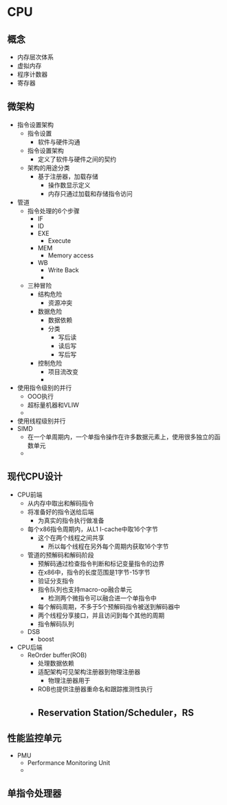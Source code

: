 # CPU
## 概念
- 内存层次体系
- 虚拟内存
- 程序计数器
- 寄存器

## 微架构
- 指令设置架构
	- 指令设置
		- 软件与硬件沟通
	- 指令设置架构
		- 定义了软件与硬件之间的契约
	- 架构的用途分类
		- 基于注册器，加载存储
			- 操作数显示定义
			- 内存只通过加载和存储指令访问
- 管道
    - 指令处理的6个步骤
	    - IF
	    - ID
	    - EXE
		    - Execute
	    - MEM
		    - Memory access
	    - WB
		    - Write Back
		    - 
	- 三种冒险
		- 结构危险
			- 资源冲突
		- 数据危险
	        - 数据依赖
			- 分类
				- 写后读
				- 读后写
				- 写后写
		- 控制危险
			- 项目流改变
			- 
- 使用指令级别的并行
	- OOO执行
	- 超标量机器和VLIW
	- 
- 使用线程级别并行
- SIMD
	- 在一个单周期内，一个单指令操作在许多数据元素上，使用很多独立的函数单元
	- 

## 现代CPU设计
- CPU前端
	- 从内存中取出和解码指令
	- 将准备好的指令送给后端
		- 为真实的指令执行做准备
	- 每个x86指令周期内，从L1 I-cache中取16个字节
		- 这个在两个线程之间共享
			- 所以每个线程在另外每个周期内获取16个字节
    - 管道的预解码和解码阶段
	    - 预解码通过检查指令判断和标记变量指令的边界
	    - 在x86中，指令的长度范围是1字节-15字节
	    - 验证分支指令
	    - 指令队列也支持macro-op融合单元
		    - 检测两个微指令可以融合进一个单指令中
		- 每个解码周期，不多于5个预解码指令被送到解码器中
		- 两个线程分享接口，并且访问到每个其他的周期
		- 指令解码队列
	- DSB
		- boost
- CPU后端
	- ReOrder buffer(ROB)
		- 处理数据依赖
		- 适配架构可见架构注册器到物理注册器
			- 物理注册器用于
		- ROB也提供注册器重命名和跟踪推测性执行
		- Reservation Station/Scheduler，RS
			- 

## 性能监控单元
- PMU
	- Performance Monitoring Unit
	- 

## 单指令处理器